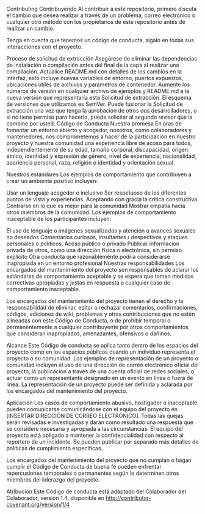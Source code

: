 Contributing
Contribuyendo
Al contribuir a este repositorio, primero discuta el cambio que desea realizar a través de un problema, correo electrónico o cualquier otro método con los propietarios de este repositorio antes de realizar un cambio.

Tenga en cuenta que tenemos un código de conducta, sígalo en todas sus interacciones con el proyecto.

Proceso de solicitud de extracción
Asegúrese de eliminar las dependencias de instalación o compilación antes del final de la capa al realizar una compilación.
Actualice README.md con detalles de los cambios en la interfaz, esto incluye nuevas variables de entorno, puertos expuestos, ubicaciones útiles de archivos y parámetros de contenedor.
Aumente los números de versión en cualquier archivo de ejemplos y README.md a la nueva versión que representaría esta Solicitud de extracción. El esquema de versiones que utilizamos es SemVer.
Puede fusionar la Solicitud de extracción una vez que tenga la aprobación de otros dos desarrolladores, o si no tiene permiso para hacerlo, puede solicitar al segundo revisor que la combine por usted.
Código de Conducta
Nuestra promesa
En aras de fomentar un entorno abierto y acogedor, nosotros, como colaboradores y mantenedores, nos comprometemos a hacer de la participación en nuestro proyecto y nuestra comunidad una experiencia libre de acoso para todos, independientemente de su edad, tamaño corporal, discapacidad, origen étnico, identidad y expresión de género, nivel de experiencia, nacionalidad, apariencia personal, raza, religión o identidad y orientación sexual.

Nuestros estándares
Los ejemplos de comportamiento que contribuyen a crear un ambiente positivo incluyen:

Usar un lenguaje acogedor e inclusivo
Ser respetuoso de los diferentes puntos de vista y experiencias.
Aceptando con gracia la crítica constructiva
Centrarse en lo que es mejor para la comunidad
Mostrar empatía hacia otros miembros de la comunidad.
Los ejemplos de comportamiento inaceptable de los participantes incluyen:

El uso de lenguaje o imágenes sexualizadas y atención o avances sexuales no deseados
Comentarios curiosos, insultantes / despectivos y ataques personales o políticos.
Acoso público o privado
Publicar información privada de otros, como una dirección física o electrónica, sin permiso explícito
Otra conducta que razonablemente podría considerarse inapropiada en un entorno profesional
Nuestras responsabilidades
Los encargados del mantenimiento del proyecto son responsables de aclarar los estándares de comportamiento aceptable y se espera que tomen medidas correctivas apropiadas y justas en respuesta a cualquier caso de comportamiento inaceptable.

Los encargados del mantenimiento del proyecto tienen el derecho y la responsabilidad de eliminar, editar o rechazar comentarios, confirmaciones, códigos, ediciones de wiki, problemas y otras contribuciones que no estén alineadas con este Código de Conducta, o de prohibir temporal o permanentemente a cualquier contribuyente por otros comportamientos que consideran inapropiados, amenazantes, ofensivos o dañinos.

Alcance
Este Código de conducta se aplica tanto dentro de los espacios del proyecto como en los espacios públicos cuando un individuo representa el proyecto o su comunidad. Los ejemplos de representación de un proyecto o comunidad incluyen el uso de una dirección de correo electrónico oficial del proyecto, la publicación a través de una cuenta oficial de redes sociales, o actuar como un representante designado en un evento en línea o fuera de línea. La representación de un proyecto puede ser definida y aclarada por los encargados del mantenimiento del proyecto.

Aplicación
Los casos de comportamiento abusivo, hostigador o inaceptable pueden comunicarse comunicándose con el equipo del proyecto en [INSERTAR DIRECCIÓN DE CORREO ELECTRÓNICO]. Todas las quejas serán revisadas e investigadas y darán como resultado una respuesta que se considere necesaria y apropiada a las circunstancias. El equipo del proyecto está obligado a mantener la confidencialidad con respecto al reportero de un incidente. Se pueden publicar por separado más detalles de políticas de cumplimiento específicas.

Los encargados del mantenimiento del proyecto que no cumplan o hagan cumplir el Código de Conducta de buena fe pueden enfrentar repercusiones temporales o permanentes según lo determinen otros miembros del liderazgo del proyecto.

Atribución
Este Código de conducta está adaptado del Colaborador del Colaborador, versión 1.4, disponible en http://contributor-covenant.org/version/1/4
